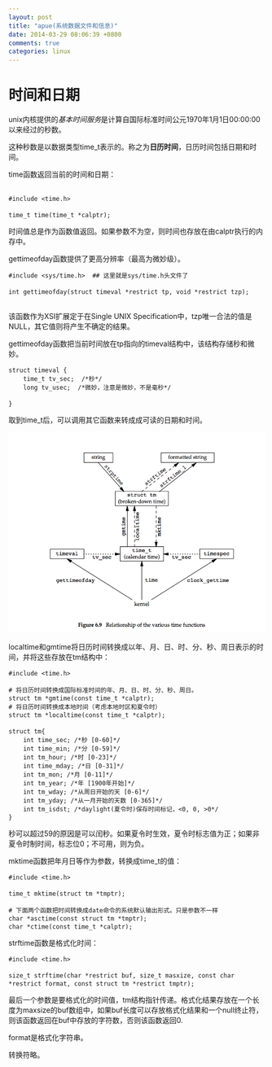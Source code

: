 ```yaml
---
layout: post
title: "apue(系统数据文件和信息)"
date: 2014-03-29 08:06:39 +0800
comments: true
categories: linux
---
```



[time-func]: /images/assets/Figure6-1.png "time-function"

# 时间和日期

unix内核提供的*基本时间服务*是计算自国际标准时间公元1970年1月1日00:00:00以来经过的秒数。

这种秒数是以数据类型time_t表示的。称之为**日历时间**，日历时间包括日期和时间。

time函数返回当前的时间和日期：

```

#include <time.h>

time_t time(time_t *calptr);

```
<!-- more -->
时间值总是作为函数值返回。如果参数不为空，则时间也存放在由calptr执行的内存中。

gettimeofday函数提供了更高分辨率（最高为微妙级）。

```
#include <sys/time.h>  ## 这里就是sys/time.h头文件了

int gettimeofday(struct timeval *restrict tp, void *restrict tzp);


```
该函数作为XSI扩展定于在Single UNIX Specification中，tzp唯一合法的值是NULL，其它值则将产生不确定的结果。

gettimeofday函数把当前时间放在tp指向的timeval结构中，该结构存储秒和微妙。

```
struct timeval {
	time_t tv_sec;  /*秒*/
	long tv_usec;  /*微妙，注意是微妙，不是毫秒*/

}
```

取到time_t后，可以调用其它函数来转成成可读的日期和时间。

![alt text][time-func]

localtime和gmtime将日历时间转换成以年、月、日、时、分、秒、周日表示的时间，并将这些存放在tm结构中：


```
#include <time.h>

# 将日历时间转换成国际标准时间的年、月、日、时、分、秒、周日。
struct tm *gmtime(const time_t *calptr);
# 将日历时间转换成本地时间（考虑本地时区和夏令时）
struct tm *localtime(const time_t *calptr);

struct tm{
	int time_sec; /*秒 [0-60]*/
	int time_min; /*分 [0-59]*/
	int tm_hour; /*时 [0-23]*/
	int time_mday; /*日 [0-31]*/
	int tm_mon; /*月 [0-11]*/
	int tm_year; /*年 [1900年开始]*/
	int tm_wday; /*从周日开始的天 [0-6]*/
	int tm_yday; /*从一月开始的天数 [0-365]*/
	int tm_isdst; /*daylight(夏令时)保存时间标记，<0, 0, >0*/
}
```

秒可以超过59的原因是可以闰秒。如果夏令时生效，夏令时标志值为正；如果非夏令时制时间，标志位0；不可用，则为负。

mktime函数把年月日等作为参数，转换成time_t的值：

```
#include <time.h>

time_t mktime(struct tm *tmptr);

# 下面两个函数把时间转换成date命令的系统默认输出形式。只是参数不一样
char *asctime(const struct tm *tmptr);
char *ctime(const time_t *calptr);

```

strftime函数是格式化时间：

```
#include <time.h>

size_t strftime(char *restrict buf, size_t masxize, const char *restrict format, const struct tm *restrict tmptr);

```

最后一个参数是要格式化的时间值，tm结构指针传递。格式化结果存放在一个长度为maxsize的buf数组中，如果buf长度可以存放格式化结果和一个null终止符，则该函数返回在buf中存放的字符数，否则该函数返回0.

format是格式化字符串。


转换符略。


